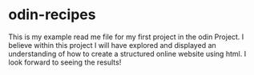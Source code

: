 # odin-recipes
This is my example read me file for my first project in the odin Project. 
I believe within this project I will have explored and displayed an understanding of how to create a structured online website using html.
I look forward to seeing the results!